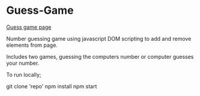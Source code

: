 # Guess-Game

[Guess game page](https://djmorosini.github.io/guess-game/)

Number guessing game using javascript DOM scripting to add and remove elements from page. 

Includes two games, guessing the computers number or computer guesses your number.

To run locally;

git clone 'repo'
npm install
npm start
